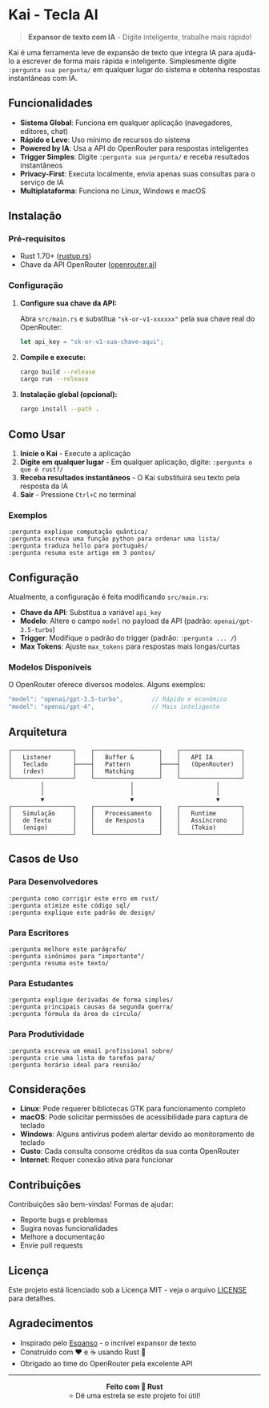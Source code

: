 #  Kai - Tecla AI

> **Expansor de texto com IA** - Digite inteligente, trabalhe mais rápido!

Kai é uma ferramenta leve de expansão de texto que integra IA para ajudá-lo a escrever de forma mais rápida e inteligente. Simplesmente digite `:pergunta sua pergunta/` em qualquer lugar do sistema e obtenha respostas instantâneas com IA.

##  Funcionalidades

-  **Sistema Global**: Funciona em qualquer aplicação (navegadores, editores, chat)
-  **Rápido e Leve**: Uso mínimo de recursos do sistema
-  **Powered by IA**: Usa a API do OpenRouter para respostas inteligentes
-  **Trigger Simples**: Digite `:pergunta sua pergunta/` e receba resultados instantâneos
-  **Privacy-First**: Executa localmente, envia apenas suas consultas para o serviço de IA
-  **Multiplataforma**: Funciona no Linux, Windows e macOS

##  Instalação

### Pré-requisitos

- Rust 1.70+ ([rustup.rs](https://rustup.rs/))
- Chave da API OpenRouter ([openrouter.ai](https://openrouter.ai/))

### Configuração

1. **Configure sua chave da API:**
   
   Abra `src/main.rs` e substitua `"sk-or-v1-xxxxxx"` pela sua chave real do OpenRouter:
   ```rust
   let api_key = "sk-or-v1-sua-chave-aqui";
   ```

2. **Compile e execute:**
   ```bash
   cargo build --release
   cargo run --release
   ```

3. **Instalação global (opcional):**
   ```bash
   cargo install --path .
   ```

## Como Usar

1. **Inicie o Kai** - Execute a aplicação
2. **Digite em qualquer lugar** - Em qualquer aplicação, digite: `:pergunta o que é rust?/`
3. **Receba resultados instantâneos** - O Kai substituirá seu texto pela resposta da IA
4. **Sair** - Pressione `Ctrl+C` no terminal

### Exemplos

```
:pergunta explique computação quântica/
:pergunta escreva uma função python para ordenar uma lista/
:pergunta traduza hello para português/
:pergunta resuma este artigo em 3 pontos/
```

## Configuração

Atualmente, a configuração é feita modificando `src/main.rs`:

- **Chave da API**: Substitua a variável `api_key`
- **Modelo**: Altere o campo `model` no payload da API (padrão: `openai/gpt-3.5-turbo`)
- **Trigger**: Modifique o padrão do trigger (padrão: `:pergunta ... /`)
- **Max Tokens**: Ajuste `max_tokens` para respostas mais longas/curtas

### Modelos Disponíveis

O OpenRouter oferece diversos modelos. Alguns exemplos:

```rust
"model": "openai/gpt-3.5-turbo",        // Rápido e econômico
"model": "openai/gpt-4",                // Mais inteligente
```

## Arquitetura

```
┌─────────────────┐    ┌──────────────────┐    ┌─────────────────┐
│   Listener      │    │   Buffer &       │    │   API IA        │
│   Teclado       ├────┤   Pattern        ├────┤   (OpenRouter)  │
│   (rdev)        │    │   Matching       │    │                 │
└─────────────────┘    └──────────────────┘    └─────────────────┘
         │                        │                       │
         │                        │                       │
         ▼                        ▼                       ▼
┌─────────────────┐    ┌──────────────────┐    ┌─────────────────┐
│   Simulação     │    │   Processamento  │    │   Runtime       │
│   de Texto      │    │   de Resposta    │    │   Assíncrono    │
│   (enigo)       │    │                  │    │   (Tokio)       │
└─────────────────┘    └──────────────────┘    └─────────────────┘
```

## Casos de Uso

### Para Desenvolvedores
```
:pergunta como corrigir este erro em rust/
:pergunta otimize este código sql/
:pergunta explique este padrão de design/
```

### Para Escritores
```
:pergunta melhore este parágrafo/
:pergunta sinônimos para "importante"/
:pergunta resuma este texto/
```

### Para Estudantes
```
:pergunta explique derivadas de forma simples/
:pergunta principais causas da segunda guerra/
:pergunta fórmula da área do círculo/
```

### Para Produtividade
```
:pergunta escreva um email profissional sobre/
:pergunta crie uma lista de tarefas para/
:pergunta horário ideal para reunião/
```

## Considerações

- **Linux**: Pode requerer bibliotecas GTK para funcionamento completo
- **macOS**: Pode solicitar permissões de acessibilidade para captura de teclado
- **Windows**: Alguns antivírus podem alertar devido ao monitoramento de teclado
- **Custo**: Cada consulta consome créditos da sua conta OpenRouter
- **Internet**: Requer conexão ativa para funcionar

## Contribuições

Contribuições são bem-vindas! Formas de ajudar:

-  Reporte bugs e problemas
-  Sugira novas funcionalidades
-  Melhore a documentação
-  Envie pull requests

##  Licença

Este projeto está licenciado sob a Licença MIT - veja o arquivo [LICENSE](LICENSE) para detalhes.

##  Agradecimentos

- Inspirado pelo [Espanso](https://espanso.org/) - o incrível expansor de texto
- Construído com ❤️ e ☕ usando Rust 🦀
- Obrigado ao time do OpenRouter pela excelente API

---

<div align="center">
  <strong>Feito com 🦀 Rust</strong><br>
  ⭐ Dê uma estrela se este projeto foi útil!
</div>